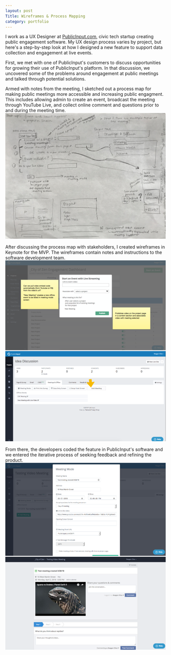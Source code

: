 ```yaml
---
layout: post
Title: Wireframes & Process Mapping
category: portfolio
---
```


I work as a UX Designer at [PublicInput.com](https://publicinput.com/), civic tech startup creating public engagement software.
My UX design process varies by project, but here's a step-by-step look at how I designed a new feature to support data collection and engagement at live events.

First, we met with one of PublicInput's customers to discuss opportunities for growing their use of PublicInput's platform.
In that discussion, we uncovered some of the problems around engagement at public meetings and talked through potential solutions. 

Armed with notes from the meeting, I sketched out a process map for making public meetings more accessible and increasing public engagment. 
This includes allowing admin to create an event, broadcast the meeting through YouTube Live, and collect online comment and questions prior to and during the meeting time. 
<img src="/assets/ProcessMap.jpg">

After discussing the process map with stakeholders, I created wireframes in Keynote for the MVP.
The wireframes contain notes and instructions to the software development team.
<img src="/assets/MMMockup1.png">
<img src="/assets/MMMockup2.png">

From there, the developers coded the feature in PublicInput's software and we entered the iterative process of seeking feedback and refining the product.
<img src="/assets/MMsetup.png">
<img src="/assets/MMlive.png">




